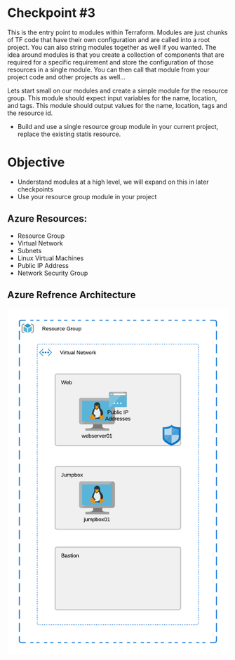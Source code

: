 # Checkpoint #3

This is the entry point to modules within Terraform. Modules are just chunks of TF code that have their own configuration and are called into a root project. You can also string modules together as well if you wanted. The idea around modules is that you create a collection of components that are required for a specific requirement and store the configuration of those resources in a single module. You can then call that module from your project code and other projects as well...

Lets start small on our modules and create a simple module for the resource group. This module should expect input variables for the name, location, and tags. This module should output values for the name, location, tags and the resource id.

 - Build and use a single resource group module in your current project, replace the existing statis resource.

# Objective

 - Understand modules at a high level, we will expand on this in later checkpoints
 - Use your resource group module in your project

## Azure Resources:
 - Resource Group
 - Virtual Network
 - Subnets
 - Linux Virtual Machines
 - Public IP Address
 - Network Security Group

 ## Azure Refrence Architecture

 ![Architecture One](Diagram.png)